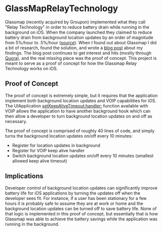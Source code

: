 GlassMapRelayTechnology
====================

Glassmap (recently acquired by Groupon) implemented what they call "Relay Technology" in order to reduce battery drain while running in the background on iOS. When the company launched they claimed to reduce battery drain from background location updates by an order of magnitude from 5%/hour to .5%/hour ([source](http://techcrunch.com/2012/02/16/yc-backed-glassmap-launches-a-find-my-friends-for-facebook-users-on-iphone-android/)). When I found out about Glassmap I did a bit of research, found the solution, and wrote a [blog post](http://bthdonohue.tumblr.com/post/48148116224/glassmap-relay-technology) about my findings. The blog post continues to get interest and hits (mostly through [Quora](http://www.quora.com/How-does-Glassmaps-battery-saving-passive-location-technology-relay-work)), and the real missing piece was the proof of concept. This project is meant to serve as a proof of concept for how the Glassmap Relay Technology works on iOS.

Proof of Concept
-----------------

The proof of concept is extremely simple, but it requires that the application implement both background location updates and VOIP capabilities for iOS. The UIApplication [setKeepAliveTimeout:handler:](http://developer.apple.com/library/ios/#documentation/UIKit/Reference/UIApplication_Class/Reference/Reference.html#//apple_ref/occ/instm/UIApplication/setKeepAliveTimeout:handler:) function available with VOIP allows the application to have another background hook which can then allow a developer to turn background location updates on and off as necessary.

The proof of concept is comprised of roughly 40 lines of code, and simply turns the background location updates on/off every 10 minutes:

* Register for location updates in background
* Register for VOIP keep alive handler
* Switch background location updates on/off every 10 minutes (smallest allowed keep alive timeout)

Implications
-----------------

Developer control of background location updates can significantly improve battery life for iOS applications by turning the updates off when the developer sees fit. For instance, if a user has been stationary for a few hours it is probably safe to assume they are at work or home and the background location updates can be turned off to save battery life. None of that logic is implemented in this proof of concept, but essentially that is how Glassmap was able to achieve the battery savings while the application was running in the background.

